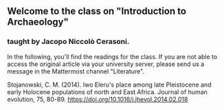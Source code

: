 ## Welcome to the class on "Introduction to Archaeology"
### taught by Jacopo Niccolò Cerasoni.

In the following, you'll find the readings for the class. If you are not able to access the original article via your university server, please send us a message in the Mattermost channel "Literature".

Stojanowski, C. M. (2014). Iwo Eleru's place among late Pleistocene and early Holocene populations of north and East Africa. Journal of human evolution, 75, 80-89. https://doi.org/10.1016/j.jhevol.2014.02.018
